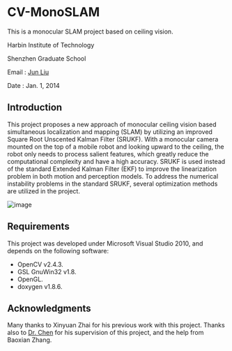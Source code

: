 CV-MonoSLAM
===========

This is a monocular SLAM project based on ceiling vision.

Harbin Institute of Technology

Shenzhen Graduate School

Email  : [Jun Liu](mailto:mejunliu@gmail.com)

Date   : Jan. 1, 2014

Introduction
------------

This project proposes a new approach of monocular ceiling vision based simultaneous localization and mapping (SLAM) by utilizing an improved Square Root Unscented Kalman Filter (SRUKF). With a monocular camera mounted on the top of a mobile robot and looking upward to the ceiling, the robot only needs to process salient features, which greatly reduce the computational complexity and have a high accuracy. SRUKF is used instead of the standard Extended Kalman Filter (EKF) to improve the linearization problem in both motion and perception models. To address the numerical instability problems in the standard SRUKF, several optimization methods are utilized in the project. 

![image](https://github.com/mejliu/CV-MonoSLAM/raw/master/MonoSLAM/Images/TurtleBot.PNG)

Requirements
---------------

This project was developed under Microsoft Visual Studio 2010, and depends on the following software:
* OpenCV v2.4.3.
* GSL GnuWin32 v1.8.
* OpenGL.
* doxygen v1.8.6.

Acknowledgments
--------------------------------------------------------------------------------

Many thanks to Xinyuan Zhai for his previous work with this project. Thanks also to [Dr. Chen](http://www.hitsz.edu.cn/body/shizi/detailen.php?strID=488) for his supervision of this project, and the help from Baoxian Zhang.